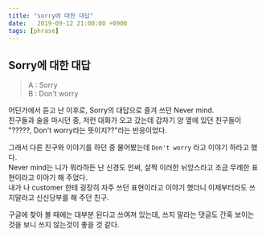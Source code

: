 ```yaml
---
title: "sorry에 대한 대답"
date:   2019-09-12 21:00:00 +0900
tags: [phrase]
---
```

## Sorry에 대한 대답

> A : Sorry  
> B : Don't worry

어딘가에서 듣고 난 이후로, Sorry의 대답으로 즐겨 쓰던 Never mind.  
친구들과 술을 마시던 중, 저런 대화가 오고 갔는데 갑자기 양 옆에 있던 친구들이 "?????, Don't worry라는 뜻이지??"라는 반응이었다.
  
그래서 다른 친구와 이야기를 하던 중 물어봤는데 `Don't worry` 라고 이야기 하라고 했다.  
Never mind는 니가 뭐라하든 난 신경도 안써, 살짝 이러한 뉘앙스라고 조금 무례한 표현이라고 이야기 해 주었다.  
내가 나 customer 한테 굉장히 자주 쓰던 표현이라고 이야기 했더니 이제부터라도 쓰지말라고 신신당부를 해 주던 친구.

구글에 찾아 볼 때에는 대부분 된다고 쓰여져 있는데, 쓰지 말라는 댓글도 간혹 보이는 것을 보니 쓰지 않는것이 좋을 것 같다.


